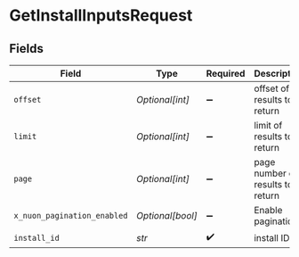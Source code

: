 # GetInstallInputsRequest


## Fields

| Field                            | Type                             | Required                         | Description                      |
| -------------------------------- | -------------------------------- | -------------------------------- | -------------------------------- |
| `offset`                         | *Optional[int]*                  | :heavy_minus_sign:               | offset of results to return      |
| `limit`                          | *Optional[int]*                  | :heavy_minus_sign:               | limit of results to return       |
| `page`                           | *Optional[int]*                  | :heavy_minus_sign:               | page number of results to return |
| `x_nuon_pagination_enabled`      | *Optional[bool]*                 | :heavy_minus_sign:               | Enable pagination                |
| `install_id`                     | *str*                            | :heavy_check_mark:               | install ID                       |